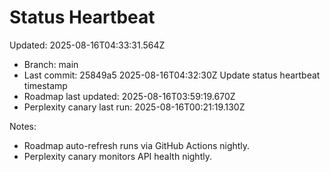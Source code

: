 # Status Heartbeat

Updated: 2025-08-16T04:33:31.564Z

- Branch: main
- Last commit: 25849a5 2025-08-16T04:32:30Z Update status heartbeat timestamp
- Roadmap last updated: 2025-08-16T03:59:19.670Z
- Perplexity canary last run: 2025-08-16T00:21:19.130Z

Notes:
- Roadmap auto-refresh runs via GitHub Actions nightly.
- Perplexity canary monitors API health nightly.
